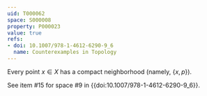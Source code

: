 ```yaml
---
uid: T000062
space: S000008
property: P000023
value: true
refs:
- doi: 10.1007/978-1-4612-6290-9_6
  name: Counterexamples in Topology
---
```


Every point $x \in X$ has a compact neighborhood (namely, $\{x,p\}$).

See item #15 for space #9 in {{doi:10.1007/978-1-4612-6290-9_6}}.
